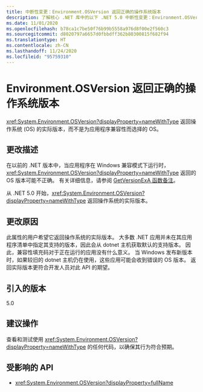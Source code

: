 ```yaml
---
title: 中断性变更：Environment.OSVersion 返回正确的操作系统版本
description: 了解核心 .NET 库中的以下 .NET 5.0 中断性变更：Environment.OSVersion 返回操作系统的实际版本而不是为应用程序兼容性选择的 OS。
ms.date: 11/01/2020
ms.openlocfilehash: b78ca1c7be50f76b99b5558a976d8f00e2f560c3
ms.sourcegitcommit: d8020797a6657d0fbbdff362b80300815f682f94
ms.translationtype: HT
ms.contentlocale: zh-CN
ms.lasthandoff: 11/24/2020
ms.locfileid: "95759310"
---
```

# <a name="environmentosversion-returns-the-correct-operating-system-version"></a>Environment.OSVersion 返回正确的操作系统版本

<xref:System.Environment.OSVersion?displayProperty=nameWithType> 返回操作系统 (OS) 的实际版本，而不是为应用程序兼容性而选择的 OS。

## <a name="change-description"></a>更改描述

在以前的 .NET 版本中，当应用程序在 Windows 兼容模式下运行时，<xref:System.Environment.OSVersion?displayProperty=nameWithType> 返回的 OS 版本可能不正确。 有关详细信息，请参阅 [GetVersionExA 函数备注](/windows/win32/api/sysinfoapi/nf-sysinfoapi-getversionexa#remarks)。

从 .NET 5.0 开始，<xref:System.Environment.OSVersion?displayProperty=nameWithType> 返回操作系统的实际版本。

## <a name="reason-for-change"></a>更改原因

此属性的用户希望它返回操作系统的实际版本。 大多数 .NET 应用并未在其应用程序清单中指定其支持的版本，因此会从 dotnet 主机获取默认的支持版本。 因此，兼容性填充码对于正在运行的应用没有什么意义。 当 Windows 发布新版本时，如果较旧的 dotnet 主机仍在使用，这些应用可能会收到错误的 OS 版本。 返回实际版本更符合开发人员对此 API 的期望。

## <a name="version-introduced"></a>引入的版本

5.0

## <a name="recommended-action"></a>建议操作

查看和测试使用 <xref:System.Environment.OSVersion?displayProperty=nameWithType> 的任何代码，以确保其行为符合预期。

## <a name="affected-apis"></a>受影响的 API

- <xref:System.Environment.OSVersion?displayProperty=fullName>

<!--

### Category

Core .NET libraries

### Affected APIs

- `P:System.Environment.OSVersion`

-->
